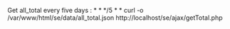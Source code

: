 Get all_total every five days : * * */5 * * curl -o /var/www/html/se/data/all_total.json http://localhost/se/ajax/getTotal.php

